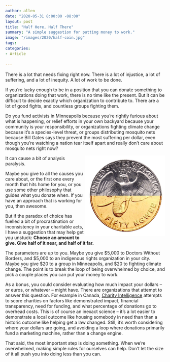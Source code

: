 ```yaml
---
author: allen
date: "2020-05-31 8:00:00 -08:00"
layout: post
title: "Half Here, Half There"
summary: "A simple suggestion for putting money to work."
image: "/images/2020/half-coin.jpg"
tags:
categories:
- Article

---
```


There is a lot that needs fixing right now. There is a lot of injustice, a lot of suffering, and a lot of inequity. A lot of work to be done.

If you’re lucky enough to be in a position that you can donate something to organizations doing that work, there is no time like the present. But it can be difficult to decide exactly which organization to contribute to. There are a lot of good fights, and countless groups fighting them.

Do you fund activists in Minneapolis because you’re rightly furious about what is happening, or relief efforts in your own backyard because your community is your responsibility, or organizations fighting climate change because it’s a species-level threat, or groups distributing mosquito nets because Bill Gates says they prevent the most suffering per dollar, even though you’re watching a nation tear itself apart and really don’t care about mosquito nets right now?

<img src="/images/2020/half-coin.jpg" style="width: 50%; float: right" >

It can cause a bit of analysis paralysis.

Maybe you give to all the causes you care about, or the first one every month that hits home for you, or you use some other philosophy that guides what you donate when. If you have an approach that is working for you, then awesome.

But if the paradox of choice has fuelled a bit of procrastination or inconsistency in your charitable acts, I have a suggestion that may help get you unstuck: **Choose an amount to give. Give half of it near, and half of it far.** 

The parameters are up to you. Maybe you give $5,000 to Doctors Without Borders, and $5,000 to an indigenous rights organization in your city. Maybe you give $20 to a group in Minneapolis, and $20 to fighting climate change. The point is to break the loop of being overwhelmed by choice, and pick a couple places you can put your money to work.

As a bonus, you could consider evaluating how much impact your dollars – or euros, or whatever – might have. There are organizations that attempt to answer this question. For example in Canada, [Charity Intelligence](https://www.charityintelligence.ca/) attempts to score charities on factors like demonstrated impact, financial transparency, need for funding, and what percentage of donations go to overhead costs. This is of course an inexact science – it’s a lot easier to demonstrate a local outcome like housing somebody in need than than a historic outcome like helping get a law changed. Still, it’s worth considering where your dollars are going, and avoiding a loop where donations primarily fund a marketing machine, rather than a change engine.

That said, the most important step is doing something. When we’re overwhelmed, making simple rules for ourselves can help. Don’t let the size of it all push you into doing less than you can.
